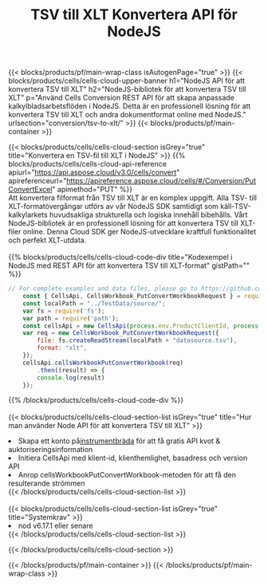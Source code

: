 ﻿---
title:  TSV till XLT Konvertera API för NodeJS
description: " Cloud API:er och SDK:er för Microsoft Excel & OpenOffice Calc. Konvertera kalkylark till fil i annat format."
url: /sv/nodejs/conversion/tsv-to-xlt/
---
{{< blocks/products/pf/main-wrap-class isAutogenPage="true" >}}
{{< blocks/products/cells/cells-cloud-upper-banner h1="NodeJS API för att konvertera TSV till XLT" h2="NodeJS-bibliotek för att konvertera TSV till XLT" p="Använd Cells Conversion REST API för att skapa anpassade kalkylbladsarbetsflöden i NodeJS. Detta är en professionell lösning för att konvertera TSV till XLT och andra dokumentformat online med NodeJS." urlsection="conversion/tsv-to-xlt/" >}}
{{< blocks/products/pf/main-container >}}

{{< blocks/products/cells/cells-cloud-section isGrey="true" title="Konvertera en TSV-fil till XLT i NodeJS" >}}
{{% blocks/products/cells/cells-cloud-api-reference apiurl="https://api.aspose.cloud/v3.0/cells/convert" apireferenceurl="https://apireference.aspose.cloud/cells/#/Conversion/PutConvertExcel" apimethod="PUT" %}}
<br/>
Att konvertera filformat från TSV till XLT är en komplex uppgift. Alla TSV- till XLT-formatövergångar utförs av vår NodeJS SDK samtidigt som käll-TSV-kalkylarkets huvudsakliga strukturella och logiska innehåll bibehålls. Vårt NodeJS-bibliotek är en professionell lösning för att konvertera TSV till XLT-filer online. Denna Cloud SDK ger NodeJS-utvecklare kraftfull funktionalitet och perfekt XLT-utdata.
<br/>
<br/>
{{% blocks/products/cells/cells-cloud-code-div title="Kodexempel i NodeJS med REST API för att konvertera TSV till XLT-format" gistPath="" %}}
 
```js
// For complete examples and data files, please go to https://github.com/aspose-cells-cloud/aspose-cells-cloud-node/
    const { CellsApi, CellsWorkbook_PutConvertWorkbookRequest } = require("asposecellscloud");
    const localPath = "../TestData/source/";
    var fs = require('fs');
    var path = require('path');
    const cellsApi = new CellsApi(process.env.ProductClientId, process.env.ProductClientSecret);
    var req = new CellsWorkbook_PutConvertWorkbookRequest({
        file: fs.createReadStream(localPath + "datasource.tsv"),
        format: "xlt",
    });
    cellsApi.cellsWorkbookPutConvertWorkbook(req)
        .then((result) => {
        console.log(result)
    });
```
 
{{% /blocks/products/cells/cells-cloud-code-div %}}
<br/>
<br/>
{{< blocks/products/cells/cells-cloud-section-list isGrey="true" title="Hur man använder Node API för att konvertera TSV till XLT" >}}
<li> Skapa ett konto på<a href="https://dashboard.aspose.cloud/">instrumentbräda</a> för att få gratis API kvot & auktoriseringsinformation</li>
<li>Initiera CellsApi med klient-id, klienthemlighet, basadress och version API</li>
<li>Anrop cellsWorkbookPutConvertWorkbook-metoden för att få den resulterande strömmen</li>
{{< /blocks/products/cells/cells-cloud-section-list >}}
<br/>
<br/>
{{< blocks/products/cells/cells-cloud-section-list isGrey="true" title="Systemkrav" >}}
<li>nod v6.17.1 eller senare</li>
{{< /blocks/products/cells/cells-cloud-section-list >}}

{{< /blocks/products/cells/cells-cloud-section >}}

{{< /blocks/products/pf/main-container >}}
{{< /blocks/products/pf/main-wrap-class >}}
